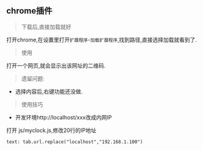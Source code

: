 ## chrome插件

> 下载后,直接加载就好

打开chrome,在设置里打开`扩展程序`-`加载扩展程序`,找到路径,直接选择加载就看到了.

> 使用

打开一个网页,就会显示出该网址的二维码.

> 遗留问题: 

* 选择内容后,右键功能还没做.


> 使用技巧

* 开发环境http://localhost/xxx改成内网IP

打开 js/myclock.js,修改20行的IP地址

    text: tab.url.replace("localhost","192.168.1.100")